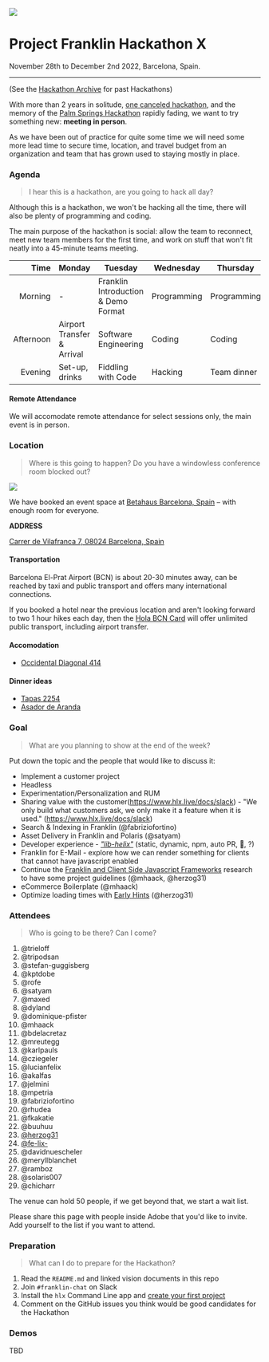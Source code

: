 ![](./10-bcn.png)

# Project Franklin Hackathon X

November 28th to December 2nd 2022, Barcelona, Spain.

---

(See the [Hackathon Archive](./README.md) for past Hackathons)

With more than 2 years in solitude, [one canceled hackathon](https://github.com/adobe/helix-home/blob/main/hackathons/9-bcn.md), and the memory of the 
[Palm Springs Hackathon](https://github.com/adobe/helix-home/blob/main/hackathons/8-psp.md) rapidly fading, we want to try something new: **meeting in person**.

As we have been out of practice for quite some time we will need some more lead time to secure time, location, and travel budget from an organization
and team that has grown used to staying mostly in place. 

### Agenda

> I hear this is a hackathon, are you going to hack all day?

Although this is a hackathon, we won't be hacking all the time, there will also be plenty of programming and coding.

The main purpose of the hackathon is social: allow the team to reconnect, meet new team members for the first time, and work on stuff that won't
fit neatly into a 45-minute teams meeting.

| Time      | Monday                     | Tuesday                          | Wednesday   | Thursday    | Friday                   |
| --------: | -------------------------- | -------------------------------- | ----------- | ----------- | ------------------------ |
|   Morning | -                          | Franklin Introduction & Demo Format | Programming | Programming | Demos                    |
| Afternoon | Airport Transfer & Arrival | Software Engineering             | Coding      | Coding      | Team lunch and departure |
|   Evening | Set-up, drinks             | Fiddling with Code               | Hacking     | Team dinner | -                        |

#### Remote Attendance

We will accomodate remote attendance for select sessions only, the main event is in person.

### Location

> Where is this going to happen? Do you have a windowless conference room blocked out?

![](3c218a_cf8f965027244b8fb948d209e76713bc~mv2.webp)

We have booked an event space at [Betahaus Barcelona, Spain](https://www.betahaus.es/event-venue) – with enough room for everyone.

**ADDRESS**

[Carrer de Vilafranca 7, 08024 Barcelona, Spain](https://g.page/betahausBCN?share)

#### Transportation

Barcelona El-Prat Airport (BCN) is about 20-30 minutes away, can be reached by taxi and public transport and offers many international connections.

If you booked a hotel near the previous location and aren't looking forward to two 1 hour hikes each day, then the [Hola BCN Card](https://www.travelguide.barcelona/publictransport-tmb/tickets_travelcards/#2) will offer unlimited public transport, including airport transfer.

#### Accomodation

* [Occidental Diagonal 414](https://www.barcelo.com/en-es/occidental-diagonal-414/?id_hotel_sem=9030)

#### Dinner ideas

* [Tapas 2254](https://2254restaurant.com/en/)
* [Asador de Aranda](https://asadordearanda.net/restaurante/asador-aranda-barcelona-avinda-tibidabo/)

### Goal

> What are you planning to show at the end of the week?

Put down the topic and the people that would like to discuss it:

* Implement a customer project
* Headless
* Experimentation/Personalization and RUM
* Sharing value with the customer(https://www.hlx.live/docs/slack) - "We only build what customers ask, we only make it a feature when it is used." (https://www.hlx.live/docs/slack)
* Search & Indexing in Franklin (@fabriziofortino)
* Asset Delivery in Franklin and Polaris (@satyam)
* Developer experience - [_"lib-helix"_](https://github.com/adobe/helix-project-boilerplate/pull/125#pullrequestreview-1118234266) (static, dynamic, npm, auto PR, 🤷‍, ?)
* Franklin for E-Mail - explore how we can render something for clients that cannot have javascript enabled 
* Continue the [Franklin and Client Side Javascript Frameworks](https://cq-dev.slack.com/archives/C9KD0TT6G/p1663359237847519) research to have some project guidelines (@mhaack, @herzog31)
* eCommerce Boilerplate (@mhaack)
* Optimize loading times with [Early Hints](https://developer.mozilla.org/en-US/docs/Web/HTTP/Status/103) (@herzog31)

### Attendees

> Who is going to be there? Can I come?

1. @trieloff
2. @tripodsan
3. @stefan-guggisberg
4. @kptdobe
5. @rofe
6. @satyam
7. @maxed
8. @dyland
9. @dominique-pfister
10. @mhaack
11. @bdelacretaz
12. @mreutegg
13. @karlpauls
14. @cziegeler
15. @lucianfelix
16. @akalfas
17. @jelmini
18. @mpetria
19. @fabriziofortino
20. @rhudea
21. @fkakatie
22. @buuhuu
23. [@herzog31](//github.com/herzog31)
24. [@fe-lix-](//github.com/fe-lix-)
25. @davidnuescheler
26. @meryllblanchet
27. @ramboz
28. @solaris007
29. @chicharr

The venue can hold 50 people, if we get beyond that, we start a wait list.

Please share this page with people inside Adobe that you'd like to invite. Add yourself to the list if you want to attend.

### Preparation

> What can I do to prepare for the Hackathon?

1. Read the `README.md` and linked vision documents in this repo
2. Join `#franklin-chat` on Slack
3. Install the `hlx` Command Line app and [create your first project](https://www.hlx.live/tutorial)
4. Comment on the GitHub issues you think would be good candidates for the Hackathon

### Demos

TBD
